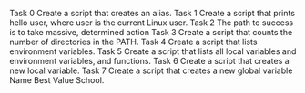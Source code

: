 Task 0 Create a script that creates an alias.
Task 1 Create a script that prints hello user, where user is the current Linux user.
Task 2 The path to success is to take massive, determined action
Task 3 Create a script that counts the number of directories in the PATH.
Task 4 Create a script that lists environment variables.
Task 5 Create a script that lists all local variables and environment variables, and functions.
Task 6 Create a script that creates a new local variable.
Task 7 Create a script that creates a new global variable Name Best Value School.

